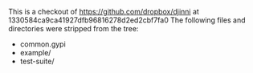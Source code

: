 This is a checkout of https://github.com/dropbox/djinni at 1330584ca9ca41927dfb96816278d2ed2cbf7fa0
The following files and directories were stripped from the tree:
  * common.gypi
  * example/
  * test-suite/
